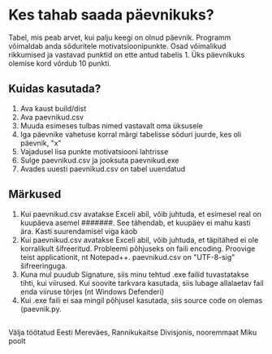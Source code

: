 # Kes tahab saada päevnikuks?

Tabel, mis peab arvet, kui palju keegi on olnud päevnik. Programm võimaldab anda sõduritele motivatsioonipunkte. Osad võimalikud rikkumised ja vastavad punktid on ette antud tabelis 1. Üks päevnikuks olemise kord võrdub 10 punkti.

## Kuidas kasutada?
1. Ava kaust build/dist
2. Ava paevnikud.csv
3. Muuda esimeses tulbas nimed vastavalt oma üksusele
4. Iga päevnike vahetuse korral märgi tabelisse sõduri juurde, kes oli päevnik, "x" 
5. Vajadusel lisa punkte motivatsiooni lahtrisse
6. Sulge paevnikud.csv ja jooksuta paevnikud.exe
7. Avades uuesti paevnikud.csv on tabel uuendatud

## Märkused
1. Kui paevnikud.csv avatakse Exceli abil, võib juhtuda, et esimesel real on kuupäeva asemel #######. See tähendab, et kuupäev ei mahu kasti ära. Kasti suurendamisel viga kaob
2. Kui paevnikud.csv avatakse Exceli abil, võib juhtuda, et täpitähed ei ole korralikult šifreeritud. Probleemi põhjuseks on faili encoding. Proovige teist applicationit, nt Notepad++. paevnikud.csv on "UTF-8-sig" šifreeringuga.
3. Kuna mul puudub Signature, siis minu tehtud .exe failid tuvastatakse tihti, kui viirused. Kui soovite tarkvara kasutada, siis lubage allalaetav fail enda viiruse tõrjes (nt Windows Defenderi) 
4. Kui .exe faili ei saa mingil põhjusel kasutada, siis source code on olemas (paevnik.py.

##
Välja töötatud Eesti Mereväes, Rannikukaitse Divisjonis, nooremmaat Miku poolt
